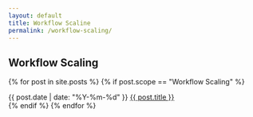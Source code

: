 ```yaml
---
layout: default
title: Workflow Scaline
permalink: /workflow-scaling/
---
```


## Workflow Scaling

{% for post in site.posts %}
  {% if post.scope == "Workflow Scaling" %}
<article class="post-list">
  <span class="text-monospace" style="--text-xs">{{ post.date | date: "%Y-%m-%d" }}</span> <span class="post"><a href="{{ post.url }}">{{ post.title }}</a></span>
</article>
  {% endif %}
{% endfor %}

